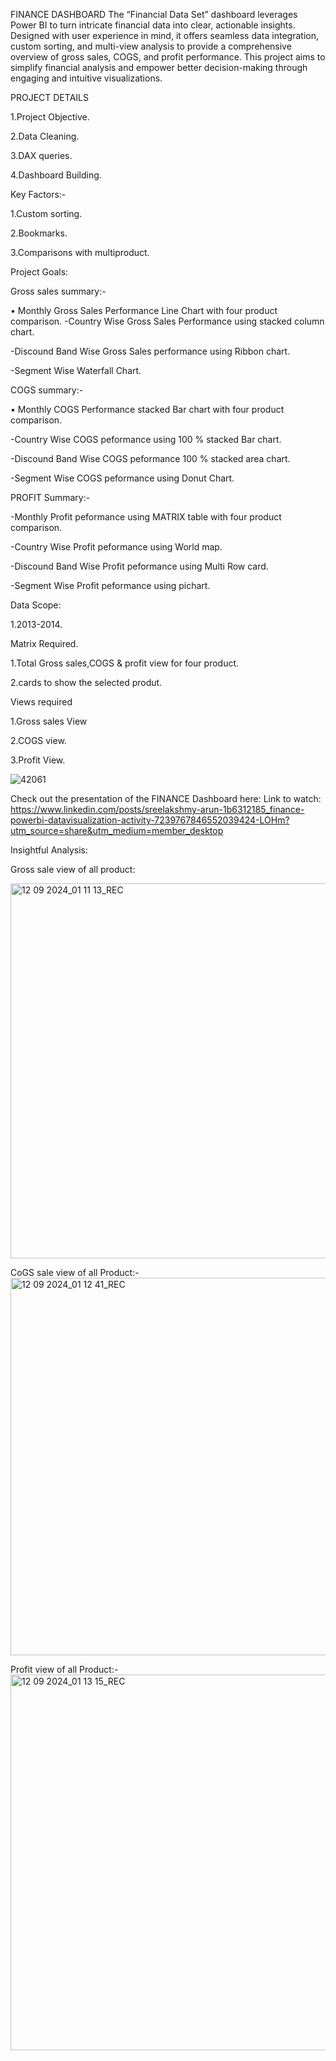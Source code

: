 FINANCE DASHBOARD
The “Financial Data Set” dashboard leverages Power BI to turn intricate financial data into clear, actionable insights. Designed with user experience in mind, it offers seamless data integration, custom sorting, and multi-view analysis to provide a comprehensive overview of gross sales, COGS, and profit performance. This project aims to simplify financial analysis and empower better decision-making through engaging and intuitive visualizations.

PROJECT DETAILS

1.Project Objective.

2.Data Cleaning.

3.DAX queries.

4.Dashboard Building.

Key Factors:-

1.Custom sorting.

2.Bookmarks.

3.Comparisons with multiproduct.

Project Goals:

Gross sales summary:-

•	Monthly Gross Sales Performance Line Chart with four product comparison.
-Country Wise Gross Sales Performance using stacked column chart.

-Discound Band Wise Gross Sales performance using Ribbon chart.

-Segment Wise Waterfall Chart.

COGS summary:-

•	Monthly COGS Performance stacked Bar chart with four product comparison.

-Country Wise COGS peformance using 100 % stacked Bar chart.

-Discound Band Wise COGS peformance 100 % stacked area chart.

-Segment Wise COGS peformance using Donut Chart.

PROFIT Summary:-

-Monthly Profit peformance using MATRIX table with four product comparison.

-Country Wise Profit peformance using World map.

-Discound Band Wise Profit peformance using Multi Row card.

-Segment Wise Profit peformance using pichart.

Data Scope:

1.2013-2014.

Matrix Required.

1.Total Gross sales,COGS & profit view for four product.

2.cards to show the selected produt.

Views required

1.Gross sales View

2.COGS view.

3.Profit View.

![42061](https://github.com/user-attachments/assets/ffdb4bbe-4ccb-4e66-a5bd-6301931e0106)

Check out the presentation of the FINANCE Dashboard here:
Link to watch: https://www.linkedin.com/posts/sreelakshmy-arun-1b6312185_finance-powerbi-datavisualization-activity-7239767846552039424-LOHm?utm_source=share&utm_medium=member_desktop

Insightful Analysis:

Gross sale view of all product:

<img width="600" alt="12 09 2024_01 11 13_REC" src="https://github.com/user-attachments/assets/bd1a319f-9531-4f03-bd1a-15b0ad952f35">



CoGS sale view of all Product:-
<img width="604" alt="12 09 2024_01 12 41_REC" src="https://github.com/user-attachments/assets/bf82a6e5-91a7-45a4-9968-1aca1c218816">



Profit view of all Product:-
<img width="601" alt="12 09 2024_01 13 15_REC" src="https://github.com/user-attachments/assets/7201dd9d-954f-4a26-8cde-313efdf9851a">





